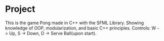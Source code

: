 # Project
This is the game Pong made in C++ with the SFML Library. Showing knowledge of OOP, modularization, and basic C++ principles. 
Controls: W -> Up, S -> Down, D -> Serve Ball(upon start).
